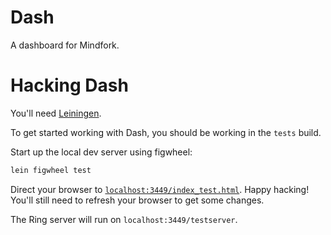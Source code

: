 # Dash

A dashboard for Mindfork.

# Hacking Dash

You'll need [Leiningen](http://leiningen.org/).

To get started working with Dash, you should be working in the `tests` build.

Start up the local dev server using figwheel:

```bash
lein figwheel test
```

Direct your browser to [`localhost:3449/index_test.html`](http://localhost:3449/index_test.html).  Happy hacking!  You'll still need to refresh your browser to get some changes.

The Ring server will run on `localhost:3449/testserver`.
